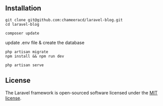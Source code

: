 ## Installation

```
git clone git@github.com:chameeracd/laravel-blog.git
cd laravel-blog

composer update
```
update .env file & create the database
```
php artisan migrate
npm install && npm run dev

php artisan serve
```

## License

The Laravel framework is open-sourced software licensed under the [MIT license](https://opensource.org/licenses/MIT).
